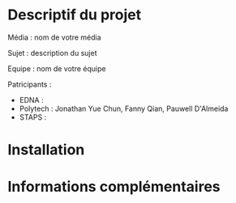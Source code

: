 # Descriptif du projet

Média : nom de votre média

Sujet : description du sujet

Equipe : nom de votre équipe

Patricipants :
- EDNA :
- Polytech : Jonathan Yue Chun, Fanny Qian, Pauwell D'Almeida
- STAPS :

# Installation

# Informations complémentaires
